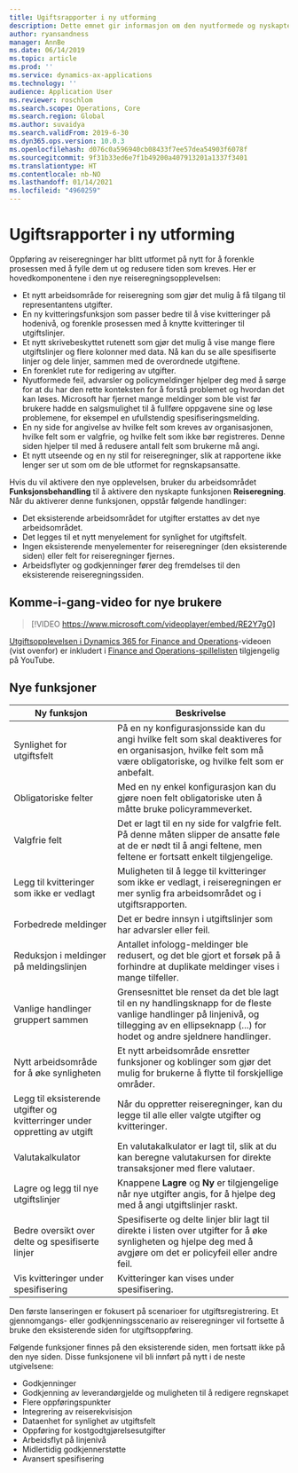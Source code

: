 ```yaml
---
title: Ugiftsrapporter i ny utforming
description: Dette emnet gir informasjon om den nyutformede og nyskapte opplevelsen for oppføring av reiseregninger i Microsoft Dynamics 365 Finance. Den nye opplevelsen forenkler reiseregningene og reduserer tiden det tar å fylle dem ut.
author: ryansandness
manager: AnnBe
ms.date: 06/14/2019
ms.topic: article
ms.prod: ''
ms.service: dynamics-ax-applications
ms.technology: ''
audience: Application User
ms.reviewer: roschlom
ms.search.scope: Operations, Core
ms.search.region: Global
ms.author: suvaidya
ms.search.validFrom: 2019-6-30
ms.dyn365.ops.version: 10.0.3
ms.openlocfilehash: d076c0a596940cb08433f7ee57dea54903f6078f
ms.sourcegitcommit: 9f31b33ed6e7f1b49200a407913201a1337f3401
ms.translationtype: HT
ms.contentlocale: nb-NO
ms.lasthandoff: 01/14/2021
ms.locfileid: "4960259"
---
```

# <a name="redesigned-expense-reports"></a>Ugiftsrapporter i ny utforming

Oppføring av reiseregninger har blitt utformet på nytt for å forenkle prosessen med å fylle dem ut og redusere tiden som kreves. Her er hovedkomponentene i den nye reiseregningsopplevelsen:

- Et nytt arbeidsområde for reiseregning som gjør det mulig å få tilgang til representantens utgifter.
- En ny kvitteringsfunksjon som passer bedre til å vise kvitteringer på hodenivå, og forenkle prosessen med å knytte kvitteringer til utgiftslinjer.
- Et nytt skrivebeskyttet rutenett som gjør det mulig å vise mange flere utgiftslinjer og flere kolonner med data. Nå kan du se alle spesifiserte linjer og dele linjer, sammen med de overordnede utgiftene.
- En forenklet rute for redigering av utgifter.
- Nyutformede feil, advarsler og policymeldinger hjelper deg med å sørge for at du har den rette konteksten for å forstå problemet og hvordan det kan løses. Microsoft har fjernet mange meldinger som ble vist før brukere hadde en salgsmulighet til å fullføre oppgavene sine og løse problemene, for eksempel en ufullstendig spesifiseringsmelding.
- En ny side for angivelse av hvilke felt som kreves av organisasjonen, hvilke felt som er valgfrie, og hvilke felt som ikke bør registreres. Denne siden hjelper til med å redusere antall felt som brukerne må angi.
- Et nytt utseende og en ny stil for reiseregninger, slik at rapportene ikke lenger ser ut som om de ble utformet for regnskapsansatte.

Hvis du vil aktivere den nye opplevelsen, bruker du arbeidsområdet **Funksjonsbehandling** til å aktivere den nyskapte funksjonen **Reiseregning**. Når du aktiverer denne funksjonen, oppstår følgende handlinger:

- Det eksisterende arbeidsområdet for utgifter erstattes av det nye arbeidsområdet.
- Det legges til et nytt menyelement for synlighet for utgiftsfelt.
- Ingen eksisterende menyelementer for reiseregninger (den eksisterende siden) eller felt for reiseregninger fjernes.
- Arbeidsflyter og godkjenninger fører deg fremdelses til den eksisterende reiseregningssiden.

## <a name="getting-started-video-for-new-users"></a>Komme-i-gang-video for nye brukere

> [!VIDEO https://www.microsoft.com/videoplayer/embed/RE2Y7gO]

[Utgiftsopplevelsen i Dynamics 365 for Finance and Operations](https://youtu.be/Ocy-MsTvEE0)-videoen (vist ovenfor) er inkludert i [Finance and Operations-spillelisten](https://www.youtube.com/playlist?list=PLcakwueIHoT_SYfIaPGoOhloFoCXiUSyW) tilgjengelig på YouTube.

## <a name="new-features"></a>Nye funksjoner

| Ny funksjon | Beskrivelse |
|---|----|
| Synlighet for utgiftsfelt | På en ny konfigurasjonsside kan du angi hvilke felt som skal deaktiveres for en organisasjon, hvilke felt som må være obligatoriske, og hvilke felt som er anbefalt. |
| Obligatoriske felter | Med en ny enkel konfigurasjon kan du gjøre noen felt obligatoriske uten å måtte bruke policyrammeverket. |
| Valgfrie felt | Det er lagt til en ny side for valgfrie felt. På denne måten slipper de ansatte føle at de er nødt til å angi feltene, men feltene er fortsatt enkelt tilgjengelige. |
| Legg til kvitteringer som ikke er vedlagt | Muligheten til å legge til kvitteringer som ikke er vedlagt, i reiseregningen er mer synlig fra arbeidsområdet og i utgiftsrapporten. |
| Forbedrede meldinger | Det er bedre innsyn i utgiftslinjer som har advarsler eller feil. |
| Reduksjon i meldinger på meldingslinjen| Antallet infologg-meldinger ble redusert, og det ble gjort et forsøk på å forhindre at duplikate meldinger vises i mange tilfeller. |
| Vanlige handlinger gruppert sammen | Grensesnittet ble renset da det ble lagt til en ny handlingsknapp for de fleste vanlige handlinger på linjenivå, og tillegging av en ellipseknapp (...) for hodet og andre sjeldnere handlinger. |
| Nytt arbeidsområde for å øke synligheten | Et nytt arbeidsområde ensretter funksjoner og koblinger som gjør det mulig for brukerne å flytte til forskjellige områder. |
| Legg til eksisterende utgifter og kvitterringer under oppretting av utgift | Når du oppretter reiseregninger, kan du legge til alle eller valgte utgifter og kvitteringer. |
| Valutakalkulator | En valutakalkulator er lagt til, slik at du kan beregne valutakursen for direkte transaksjoner med flere valutaer. |
| Lagre og legg til nye utgiftslinjer | Knappene **Lagre** og **Ny** er tilgjengelige når nye utgifter angis, for å hjelpe deg med å angi utgiftslinjer raskt. |
| Bedre oversikt over delte og spesifiserte linjer | Spesifiserte og delte linjer blir lagt til direkte i listen over utgifter for å øke synligheten og hjelpe deg med å avgjøre om det er policyfeil eller andre feil. |
| Vis kvitteringer under spesifisering | Kvitteringer kan vises under spesifisering. |

Den første lanseringen er fokusert på scenarioer for utgiftsregistrering. Et gjennomgangs- eller godkjenningsscenario av reiseregninger vil fortsette å bruke den eksisterende siden for utgiftsoppføring.

Følgende funksjoner finnes på den eksisterende siden, men fortsatt ikke på den nye siden. Disse funksjonene vil bli innført på nytt i de neste utgivelsene:

- Godkjenninger
- Godkjenning av leverandørgjelde og muligheten til å redigere regnskapet
- Flere oppføringspunkter
- Integrering av reiserekvisisjon
- Dataenhet for synlighet av utgiftsfelt
- Oppføring for kostgodtgjørelsesutgifter
- Arbeidsflyt på linjenivå
- Midlertidig godkjennerstøtte
- Avansert spesifisering
